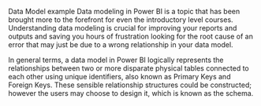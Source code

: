 Data Model example 
Data modeling in Power BI is a topic that has been brought more to the forefront for even the introductory level courses. 
Understanding data modeling is crucial for improving your reports and outputs and saving you hours of frustration 
looking for the root cause of an error that may just be due to a wrong relationship in your data model.

In general terms, a data model in Power BI logically represents the relationships between two or more disparate physical 
tables connected to each other using unique identifiers, also known as Primary Keys and Foreign Keys. 
These sensible relationship structures could be constructed; however the users may choose to design it, which is known as the schema.
